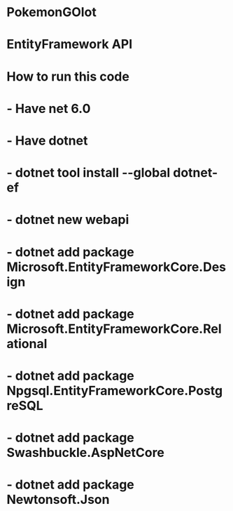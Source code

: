 # PokemonGOlot

# EntityFramework API

# How to run this code
# - Have net 6.0
# - Have dotnet
# - dotnet tool install --global dotnet-ef
# - dotnet new webapi
# - dotnet add package Microsoft.EntityFrameworkCore.Design
# - dotnet add package Microsoft.EntityFrameworkCore.Relational
# - dotnet add package Npgsql.EntityFrameworkCore.PostgreSQL
# - dotnet add package Swashbuckle.AspNetCore
# - dotnet add package Newtonsoft.Json